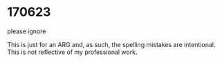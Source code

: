 # 170623
please ignore

This is just for an ARG and, as such, the spelling mistakes are intentional.
This is not reflective of my professional work.
